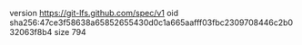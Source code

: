 version https://git-lfs.github.com/spec/v1
oid sha256:47ce3f58638a65852655430d0c1a665aafff03fbc2309708446c2b032063f8b4
size 794
